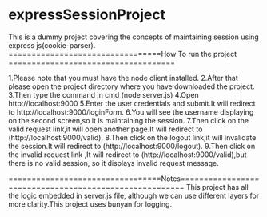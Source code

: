 # expressSessionProject
This is a dummy project covering the concepts of maintaining session using express
 js(cookie-parser).
=================================How To run the project ====================================

1.Please note that you must have the node client installed.
2.After that please open the project directory where you have downloaded the project.
3.Then type the command in cmd (node server.js)
4.Open http://localhost:9000
5.Enter the user credentials and submit.It will redirect to http://localhost:9000/loginForm.
6.You will see the username displaying on the second screen,so it is maintaining the session.
7.Then click on the valid request link,it will open another page.It will redirect to (http://localhost:9000/valid).
8.Then click on the logout link,it will invalidate the session.It will redirect to (http://localhost:9000/logout).
9.Then click on the invalid request link ,It will redirect to (http://localhost:9000/valid),but there is no valid session, so it displays invalid request message.

=================================Notes=======================================================
This project has all the logic embedded in server.js file, although we can use different layers for more clarity.This project uses bunyan for logging.
